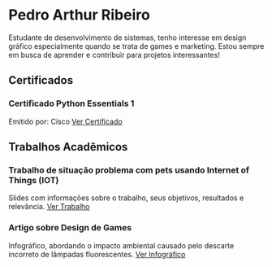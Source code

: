 <!DOCTYPE html>
<html lang="pt-BR">

<head>
    <meta charset="UTF-8">
    <meta name="viewport" content="width=device-width, initial-scale=1.0">
    <link rel="stylesheet" href="styles.css">
</head>

<body>
    
# Pedro Arthur Ribeiro
Estudante de desenvolvimento de sistemas, tenho interesse em design gráfico especialmente quando se trata de games e marketing. Estou sempre em busca de aprender e contribuir para projetos interessantes!

## Certificados

### Certificado Python Essentials 1
Emitido por: Cisco
[Ver Certificado](https://www.credly.com/badges/0a4e23f4-a5e9-4d0d-9af8-87d6939b825a)

## Trabalhos Acadêmicos

### Trabalho de situação problema com pets usando Internet of Things (IOT)
Slides com informações sobre o trabalho, seus objetivos, resultados e relevância.
[Ver Trabalho](https://github.com/PedroA08/Pedro-Arthur-Ribeiro/blob/main/situa%C3%A7%C3%A3o%20problema%20com%20pet.pdf)

### Artigo sobre Design de Games
Infográfico, abordando o impacto ambiental causado pelo descarte incorreto de lâmpadas fluorescentes.
[Ver Infográfico](https://github.com/PedroA08/Pedro-Arthur-Ribeiro/blob/main/Infogr%C3%A1fico%20Reciclus.pdf)

</body>

</html>

